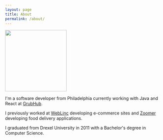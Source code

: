 ```yaml
---
layout: page
title: About
permalink: /about/
---
```


<img src="../assets/me.jpg" width="200" />

I'm a software developer from Philadelphia currently working with Java and React at [GrubHub](https://www.grubhub.com).

I previously worked at [WebLinc](http://www.weblinc.com) developing e-commerce sites and [Zoomer](http://www.zoomerdelivery.com) developing food delivery applications.

I graduated from Drexel University in 2011 with a Bachelor's degree in Computer Science.
